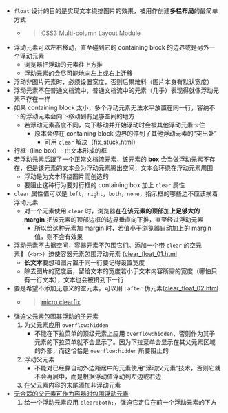 - `float` 设计的目的是实现文本绕排图片的效果，被用作创建**多栏布局**的最简单方式
    - > CSS3 Multi-column Layout Module
- 浮动元素可以左右移动，直至碰到它的 containing block 的边界或是另外一个浮动元素
    - 浏览器把浮动的元素往上方推
    - 浮动元素的会尽可能地向左上或右上迁移
- 浮动非图片元素时，必须设置宽度，否则后果难料（图片本身有默认宽度）
- 浮动元素不在普通文档流中，普通文档流中的元素（几乎）表现得就像浮动元素不存在一样
- 如果 containing block 太小，多个浮动元素无法水平放置在同一行，容纳不下的浮动元素会向下移动到有足够空间的地方
    - 若浮动元素高度不同，向下移动并开始浮动时会被其他浮动元素卡住
        - 原本会停在 containing block 边界的停到了其他浮动元素的“突出处”
            - 可用 `clear` 解决（[fix_stuck.html](./demo/fix_stuck.html)）
- 行框（line box）- 由文本形成的框
- 若浮动元素后跟了一个正常文档流元素，该元素的 **box** 会当做浮动元素不存在，但是该元素的文本会为浮动元素腾出空间，文本会环绕在浮动元素周围
    - 浮动是为文本环绕图片而创造的
    - 要阻止这种行为要对行框的 containing box 加上 `clear` 属性
- `clear` 属性值可以是 `left`，`right`，`both`，`none`，指示框的哪些边不应该挨着浮动元素
    - 对一个元素使用 `clear` 时，浏览器**在在该元素的顶部加上足够大的 margin** 把该元素的顶部边框的边界垂直向下推，直至经过浮动元素
        - 所以给这种元素加 margin 时，若值小于浏览器自动加上的 margin 值，则不会有效果
- 浮动元素不占据空间，容器元素不包围它们。添加一个带 `clear` 的空元素（`<br>`）迫使容器元素包围浮动元素 ([clear_float_01.html](./demo/clear_float_01.html)
    - **长文本**要想和图片置于同一行要记得设置宽度
    - 除去图片的宽度后，留给文本的宽度若小于文本内容所需的宽度（哪怕只有一行文本），文本也会被挤到下一行
- 要是希望不添加无意义的空元素，可以用 `:after` 伪元素([clear_float_02.html](./demo/clear_float_02.html)
    - > [micro clearfix](http://nicolasgallagher.com/micro-clearfix-hack/)
- [强迫父元素包围其浮动的子元素](demo/stylin3_code_files/chap3_code_files/围住浮动元素.html)
    1. 为父元素应用 `overflow:hidden`
        - 不能在下拉菜单的顶级元素上应用 `overflow:hidden`，否则作为其子元素的下拉菜单就不会显示了。因为下拉菜单会显示在其父元素区域的外部，而这恰恰是 `overflow:hidden` 所要阻止的
    2. 浮动父元素
        - 不能对已经靠自动外边距居中的元素使用“浮动父元素”技术，否则它就不会再居中，而是根据浮动值浮动到左边或右边
    4. 在父元素内容的末尾添加非浮动元素
- [无合适的父元素可作为容器时包围浮动元素](demo/stylin3_code_files/chap3_code_files/无合适父元素时包围浮动元素.html)
    1. 给一个浮动元素应用 `clear:both;`，强迫它定位在前一个浮动元素的下方